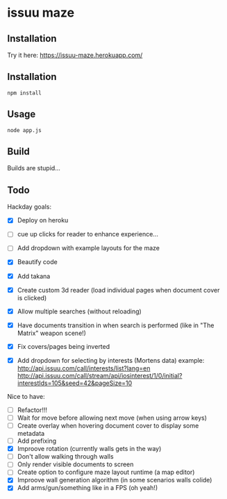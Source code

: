 # issuu maze

## Installation

Try it here: https://issuu-maze.herokuapp.com/


## Installation

	npm install


## Usage

	node app.js


## Build

Builds are stupid...


## Todo

Hackday goals:
- [x] Deploy on heroku
- [ ] cue up clicks for reader to enhance experience...
- [ ] Add dropdown with example layouts for the maze
- [x] Beautify code
- [x] Add takana
- [x] Create custom 3d reader (load individual pages when document cover is clicked)
- [x] Allow multiple searches (without reloading)
- [x] Have documents transition in when search is performed (like in "The Matrix" weapon scene!)
- [x] Fix covers/pages being inverted
- [x] Add dropdown for selecting by interests (Mortens data)
    example:
    http://api.issuu.com/call/interests/list?lang=en
    http://api.issuu.com/call/stream/api/iosinterest/1/0/initial?interestIds=105&seed=42&pageSize=10


Nice to have:
- [ ] Refactor!!!
- [ ] Wait for move before allowing next move (when using arrow keys)
- [ ] Create overlay when hovering document cover to display some metadata
- [ ] Add prefixing
- [x] Improove rotation (currently walls gets in the way)
- [ ] Don't allow walking through walls
- [ ] Only render visible documents to screen
- [ ] Create option to configure maze layout runtime (a map editor)
- [x] Improove wall generation algorithm (in some scenarios walls colide)
- [x] Add arms/gun/something like in a FPS (oh yeah!)
